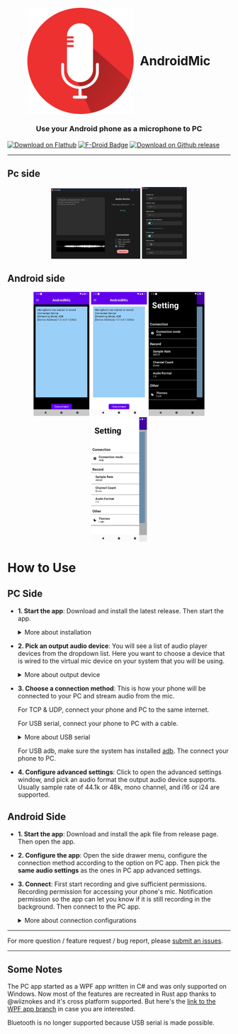 <p align="center">
  <img src="./assets/app_icon.svg" width="240" alt="Icon" style="vertical-align: middle;" />
  <span style="font-size: 28px; vertical-align: middle; margin-left: 10px;"><strong>AndroidMic</strong></span>
</p>

<h3 align="center">Use your Android phone as a microphone to PC</h3>

<a href="https://flathub.org/apps/io.github.teamclouday.android-mic"><img align=center height="50" src="https://flathub.org/assets/badges/flathub-badge-en.svg"  alt="Download on Flathub"/></a>
<a href="https://f-droid.org/en/packages/io.github.teamclouday.android-mic/"><img align=center height="70" src="https://f-droid.org/badge/get-it-on.svg" alt="F-Droid Badge"></a>
<a href="https://github.com/teamclouday/AndroidMic/releases/latest"><img align=center height="30" src="https://img.shields.io/github/release/teamclouday/AndroidMic.svg" alt="Download on Github release"/></a>

---

## Pc side

<p  style="text-align: center;">
  <img src="./Assets/pc_screenshot_main_dark.png" width="40%"  alt="main window pc"/>
  <img src="./Assets/pc_screenshot_settings_dark.png" width="20%"  alt="settings window pc"/>
</p>

## Android side

<p  style="text-align: center;">
  <img src="./Assets/android_screenshot_main_dark.png#gh-dark-mode-only" width="25%"  alt="main window android"/>
  <img src="./Assets/android_screenshot_main_light.png#gh-light-mode-only" width="25%"  alt="main window android"/>
  <img src="./Assets/android_screenshot_settings_dark.png#gh-dark-mode-only" width="25%"  alt="settings window android"/>
  <img src="./Assets/android_screenshot_settings_light.png#gh-light-mode-only" width="25%"  alt="settings window android"/>
</p>

# How to Use

## PC Side

- **1. Start the app**: Download and install the latest release. Then start the app.
    <details>
    <summary>
    More about installation
    </summary>

  On macOS, you will need to run the following command to allow the app to run. For more details, refer to this [link](https://discussions.apple.com/thread/253714860?sortBy=best):

  ```sh
  xattr -c /Applications/AndroidMic.app
  ```

    </details>

- **2. Pick an output audio device**: You will see a list of audio player devices from the dropdown list. Here you want to choose a device that is wired to the virtual mic device on your system that you will be using.

    <details>
    <summary>
    More about output device
    </summary>

  The step is system independent.

  On Windows you can use [Virtual Audio Cable](https://vac.muzychenko.net/en/download.htm) or [VB Cable](https://vb-audio.com/Cable/). Both software will install virtual input and output audio devices on your system. After that map the output player device to the input mic device so any audio our app played to the device is transferred to the virtual mic device.

  On Linux you can use pulseaudio to create a virtual mic device.

    </details>

- **3. Choose a connection method**: This is how your phone will be connected to your PC and stream audio from the mic.

  For TCP & UDP, connect your phone and PC to the same internet.

  For USB serial, connect your phone to PC with a cable.

    <details>
    <summary>
    More about USB serial
    </summary>

  This option also requires configurations that are system independent.

  On Windows, make sure the adb process is shutdown and android studio is closed.

  On MacOS, it should just work.

  On Linux, you will need to configure [udev](https://github.com/libusb/libusb/wiki/FAQ#can-i-run-libusb-applications-on-linux-without-root-privilege) so that the app has permission to use USB.

  Samsung phone users may need to use [zadig](https://zadig.akeo.ie/) to change the USB driver to WinUSB. This is because by default Samsung phones use its proprietary USB driver which is not compatible with the app.

    </details>

  For USB adb, make sure the system has installed [adb](https://developer.android.com/tools/adb). The connect your phone to PC.

- **4. Configure advanced settings**: Click to open the advanced settings window, and pick an audio format the output audio device supports. Usually sample rate of 44.1k or 48k, mono channel, and i16 or i24 are supported.

## Android Side

- **1. Start the app**: Download and install the apk file from release page. Then open the app.

- **2. Configure the app**: Open the side drawer menu, configure the connection method according to the option on PC app. Then pick the **same audio settings** as the ones in PC app advanced settings.

- **3. Connect**: First start recording and give sufficient permissions. Recording permission for accessing your phone's mic. Notification permission so the app can let you know if it is still recording in the background. Then connect to the PC app.

    <details>
    <summary>More about connection configurations</summary>

  For TCP/UDP, you will need to enter the PC address and port. You can find that information from the log area on PC app.

  For USB adb, set your phone to developer mode and enable USB debugging.

  For USB serial, make sure your phone's USB setting is charging only. With this option, the app will ask your permission to launch the app in accessory mode.

    </details>

---

For more question / feature request / bug report, please [submit an issues](https://github.com/teamclouday/AndroidMic/issues).

---

## Some Notes

The PC app started as a WPF app written in C# and was only supported on Windows. Now most of the features are recreated in Rust app thanks to @wiiznokes and it's cross platform supported. But here's the [link to the WPF app branch](https://github.com/teamclouday/AndroidMic/tree/wpf-app-backup) in case you are interested.

Bluetooth is no longer supported because USB serial is made possible.
